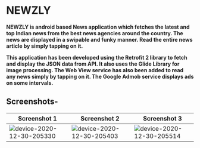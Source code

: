 # NEWZLY

**NEWZLY is android based News application which fetches the latest and top Indian news from the best news agencies around 
the country. The news are displayed in a swipable and funky manner. Read the entire news article by simply tapping on it.**

**This application has been developed using the Retrofit 2 library to fetch and display the JSON data from API. It also uses the Glide Library 
for image processing. The Web View service has also been added to read any news simply by tapping on it. 
The Google Admob service displays ads on some intervals.**

## Screenshots-

| **Screenshot 1** | **Screenshot 2** | **Screenshot 3**
| ------------- | ------------- | ------------- |
| ![device-2020-12-30-205330](https://user-images.githubusercontent.com/65030418/103375704-dcb71000-4b00-11eb-8ef8-96eaf3f1aa2a.png) | ![device-2020-12-30-205403](https://user-images.githubusercontent.com/65030418/103375716-e17bc400-4b00-11eb-9bed-34faaac83b37.png) | ![device-2020-12-30-205514](https://user-images.githubusercontent.com/65030418/103375727-e476b480-4b00-11eb-9241-fe4fd50d0aae.png) |





